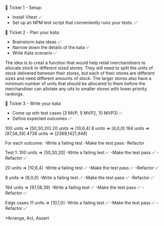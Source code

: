 🎫 Ticket 1 - Setup: 
- Install Vitest ✅
- Set up an NPM test script that conveniently runs your tests. ✅


🎫 Ticket 2 - Plan your kata:
- Brainstorm kata ideas ✅
- Narrow down the details of the kata ✅
- Write Kata scenario ✅

The idea is to creat a function that would help retial merchandisers to allocate stock to different sized stores. They will need to split the units of stock delivered between their stores, but each of their stores are different sizes and need different amounts of stock. The larger stores also have a minimum number of units that should be allocated to them before the merchandiser can allotate any uits to smaller stores with lower priority rankings.



🎫 Ticket 3 - Write your kata
- Come up wth test cases (3 MVP, 5 MVP2, 10 MVP3) ✅
- Define expected outcomes ✅

100 units => [50,30,20] 
20 units => [10,6,4] 
8 units => [8,0,0] 
194 units => [97,58,39]
4738 units => [2369,1421,948]

For each outcome:
-Write a failing test
-Make the test pass
-Refactor

Test 1: 100 units => [50,30,20] 
-Write a failing test ✅
-Make the test pass ✅
-Refactor ✅

20 units => [10,6,4] 
-Write a failing test ✅
-Make the test pass ✅
-Refactor ✅


8 units => [8,0,0] 
-Write a failing test ✅
-Make the test pass ✅
-Refactor ✅

194 units => [97,58,39]
-Write a failing test ✅
-Make the test pass ✅
-Refactor ✅

Edge cases
11 units => [10,1,0]
-Write a failing test ✅
-Make the test pass ✅
-Refactor ✅

*Arrange, Act, Assert
